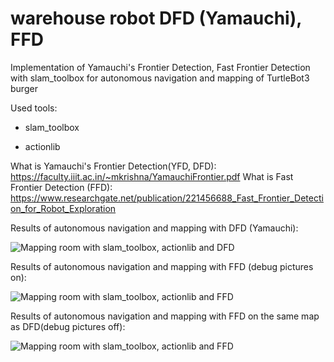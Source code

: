 # warehouse robot DFD (Yamauchi), FFD

Implementation of Yamauchi's Frontier Detection, Fast Frontier Detection with slam_toolbox for autonomous navigation and mapping of TurtleBot3 burger

Used tools:

  - slam_toolbox

  - actionlib

What is Yamauchi's Frontier Detection(YFD, DFD): https://faculty.iiit.ac.in/~mkrishna/YamauchiFrontier.pdf
What is Fast Frontier Detection (FFD): https://www.researchgate.net/publication/221456688_Fast_Frontier_Detection_for_Robot_Exploration

Results of autonomous navigation and mapping with DFD (Yamauchi):

![Mapping room with slam_toolbox, actionlib and DFD](https://github.com/kipariss1/warehouse_robot/blob/develop_FFD/YFD.gif)

Results of autonomous navigation and mapping with FFD (debug pictures on):

![Mapping room with slam_toolbox, actionlib and FFD](https://github.com/kipariss1/warehouse_robot/blob/develop_FFD/Working_FFD-turtlebot_sim.gif)

Results of autonomous navigation and mapping with FFD on the same map as DFD(debug pictures off):

![Mapping room with slam_toolbox, actionlib and FFD](https://github.com/kipariss1/warehouse_robot/blob/develop_FFD/working_FFD_big_map.gif)
